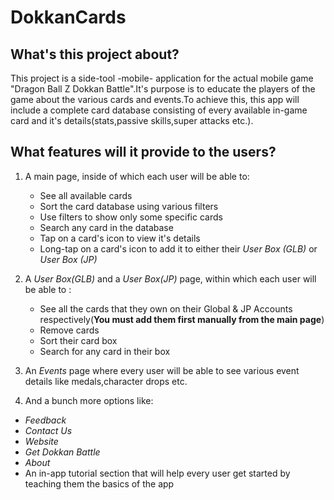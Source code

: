 # DokkanCards

## What's this project about?

This project is a side-tool -mobile- application for the actual mobile game "Dragon Ball Z Dokkan Battle".It's purpose is to educate the players of the game about the various cards and events.To achieve this, this app will include a complete card database consisting of every available in-game card and it's details(stats,passive skills,super attacks etc.).

## What features will it provide to the users?

1. A main page, inside of which each user will be able to:
   * See all available cards 
   - Sort the card database using various filters
   - Use filters to show only some specific cards
   - Search any card in the database
   - Tap on a card's icon to view it's details
   - Long-tap on a card's icon to add it to either their *User Box (GLB)* or *User Box (JP)*
   
2. A *User Box(GLB)* and a *User Box(JP)* page, within which each user will be able to :

   - See all the cards that they own on their Global & JP Accounts respectively(**You must add them first manually from the main page**)
   - Remove cards
   - Sort their card box
   - Search for any card in their box
   
3. An *Events* page where every user will be able to see various event details like medals,character drops etc.

4. And a bunch more options like:

  - *Feedback*
  - *Contact Us*
  - *Website*
  - *Get Dokkan Battle*
  - *About*
  - An in-app tutorial section that will help every user get started by teaching them the basics of the app
